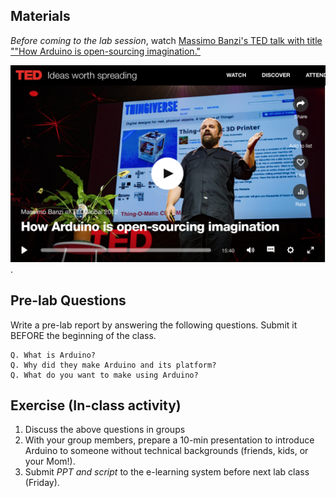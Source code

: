 ## Materials 

*Before coming to the lab session*, watch [Massimo Banzi's TED talk with title ""How Arduino is open-sourcing imagination."](https://www.ted.com/talks/massimo_banzi_how_arduino_is_open_sourcing_imagination)

[![TED](TED-Banzi.png)](https://www.ted.com/talks/massimo_banzi_how_arduino_is_open_sourcing_imagination).



## Pre-lab Questions

Write a pre-lab report by answering the following questions. Submit it BEFORE the beginning of the class.

```
Q. What is Arduino? 
Q. Why did they make Arduino and its platform?
Q. What do you want to make using Arduino?
```

## Exercise (In-class activity)

1. Discuss the above questions in groups
2. With your group members, prepare a 10-min presentation to introduce Arduino to someone without technical backgrounds (friends, kids, or your Mom!).
3. Submit *PPT and script* to the e-learning system before next lab class (Friday).
